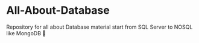 # All-About-Database
Repository for all about Database material start from SQL Server to NOSQL like MongoDB 🍵
